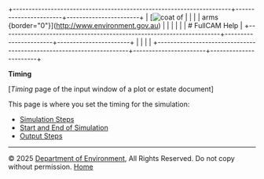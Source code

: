 +---------------------------------------------------------------------+-----------------------+-----------------------+
| [![coat of                                                          |                       | [](index.htm)         |
| arms](imgs/coa_env.png){border="0"}](http://www.environment.gov.au) |                       |                       |
|                                                                     |                       | # FullCAM Help        |
+---------------------------------------------------------------------+-----------------------+-----------------------+
|                                                                     |                       |                       |
+---------------------------------------------------------------------+-----------------------+-----------------------+

**Timing**

\[*Timing* page of the input window of a plot or estate document\]

This page is where you set the timing for the simulation:

- [Simulation Steps](5_Simulation%20Steps.htm)
- [Start and End of
  Simulation](26_Start%20and%20End%20of%20Simulation.htm)
- [Output Steps](27_Output%20Steps.htm)

------------------------------------------------------------------------

© 2025 [Department of
Environment](http://www.environment.gov.au "Department of Environment"),
All Rights Reserved. Do not copy without permission.
[Home](index.htm "help index")
